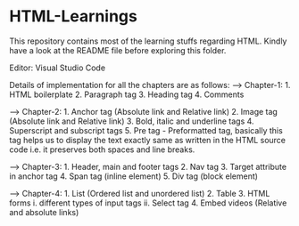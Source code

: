 # HTML-Learnings
This repository contains most of the learning stuffs regarding HTML. Kindly have a look at the README file before exploring this folder.

Editor: Visual Studio Code

Details of implementation for all the chapters are as follows:
--> Chapter-1:
        1. HTML boilerplate
        2. Paragraph tag
        3. Heading tag
        4. Comments

--> Chapter-2:
        1. Anchor tag (Absolute link and Relative link)
        2. Image tag (Absolute link and Relative link)
        3. Bold, italic and underline tags
        4. Superscript and subscript tags
        5. Pre tag - Preformatted tag, basically this tag helps us to display the text exactly same as written in the HTML source code                        i.e. it preserves both spaces and line breaks.
       
--> Chapter-3:
        1. Header, main and footer tags
        2. Nav tag
        3. Target attribute in anchor tag
        4. Span tag (inline element)
        5. Div tag (block element)

--> Chapter-4:
        1. List (Ordered list and unordered list)
        2. Table
        3. HTML forms
            i. different types of input tags
            ii. Select tag
        4. Embed videos (Relative and absolute links)
